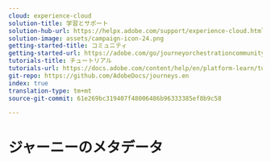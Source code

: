 ```yaml
---
cloud: experience-cloud
solution-title: 学習とサポート
solution-hub-url: https://helpx.adobe.com/support/experience-cloud.html
solution-image: assets/campaign-icon-24.png
getting-started-title: コミュニティ
getting-started-url: https://adobe.com/go/journeyorchestrationcommunity
tutorials-title: チュートリアル
tutorials-url: https://docs.adobe.com/content/help/en/platform-learn/tutorials/journey-orchestration/introduction.html
git-repo: https://github.com/AdobeDocs/journeys.en
index: true
translation-type: tm+mt
source-git-commit: 61e269bc319407f48006486b96333385ef8b9c58

---
```



# ジャーニーのメタデータ

